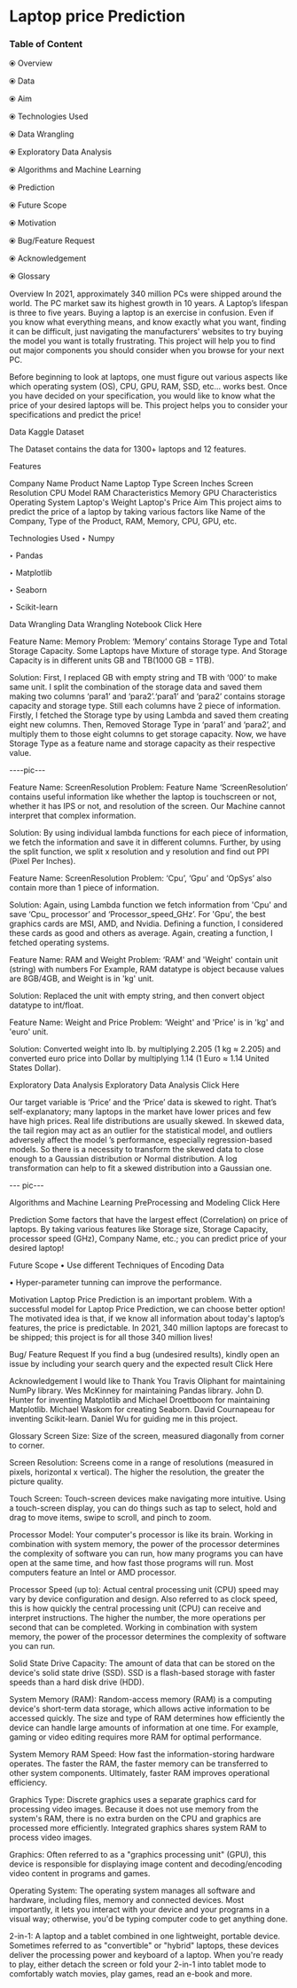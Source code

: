 # Laptop price Prediction

### Table of Content ###

⦿ Overview

⦿ Data

⦿ Aim

⦿ Technologies Used

⦿ Data Wrangling

⦿ Exploratory Data Analysis

⦿ Algorithms and Machine Learning

⦿ Prediction

⦿ Future Scope

⦿ Motivation

⦿ Bug/Feature Request

⦿ Acknowledgement

⦿ Glossary

Overview
In 2021, approximately 340 million PCs were shipped around the world. The PC market saw its highest growth in 10 years. A Laptop’s lifespan is three to five years. Buying a laptop is an exercise in confusion. Even if you know what everything means, and know exactly what you want, finding it can be difficult, just navigating the manufacturers' websites to try buying the model you want is totally frustrating. This project will help you to find out major components you should consider when you browse for your next PC.

Before beginning to look at laptops, one must figure out various aspects like which operating system (OS), CPU, GPU, RAM, SSD, etc… works best. Once you have decided on your specification, you would like to know what the price of your desired laptops will be. This project helps you to consider your specifications and predict the price!

Data
Kaggle Dataset

The Dataset contains the data for 1300+ laptops and 12 features.

Features

Company Name
Product Name
Laptop Type
Screen Inches
Screen Resolution
CPU Model
RAM Characteristics
Memory
GPU Characteristics
Operating System
Laptop's Weight
Laptop's Price
Aim
This project aims to predict the price of a laptop by taking various factors like Name of the Company, Type of the Product, RAM, Memory, CPU, GPU, etc.

Technologies Used
‣ Numpy

‣ Pandas

‣ Matplotlib

‣ Seaborn

‣ Scikit-learn

Data Wrangling
Data Wrangling Notebook Click Here

Feature Name: Memory
Problem: ‘Memory’ contains Storage Type and Total Storage Capacity. Some Laptops have Mixture of storage type. And Storage Capacity is in different units GB and TB(1000 GB = 1TB).

Solution: First, I replaced GB with empty string and TB with ‘000’ to make same unit. I split the combination of the storage data and saved them making two columns ‘para1’ and ‘para2’.‘para1’ and ‘para2’ contains storage capacity and storage type. Still each columns have 2 piece of information. Firstly, I fetched the Storage type by using Lambda and saved them creating eight new columns. Then, Removed Storage Type in ‘para1’ and ‘para2’, and multiply them to those eight columns to get storage capacity. Now, we have Storage Type as a feature name and storage capacity as their respective value.

----pic---

Feature Name: ScreenResolution
Problem: Feature Name ‘ScreenResolution’ contains useful information like whether the laptop is touchscreen or not, whether it has IPS or not, and resolution of the screen. Our Machine cannot interpret that complex information.

Solution: By using individual lambda functions for each piece of information, we fetch the information and save it in different columns. Further, by using the split function, we split x resolution and y resolution and find out PPI (Pixel Per Inches).

Feature Name: ScreenResolution
Problem: ‘Cpu’, ‘Gpu’ and ‘OpSys’ also contain more than 1 piece of information.

Solution: Again, using Lambda function we fetch information from 'Cpu' and save ‘Cpu_ processor’ and ‘Processor_speed_GHz’. For 'Gpu', the best graphics cards are MSI, AMD, and Nvidia. Defining a function, I considered these cards as good and others as average. Again, creating a function, I fetched operating systems.

Feature Name: RAM and Weight
Problem: ‘RAM' and 'Weight' contain unit (string) with numbers For Example, RAM datatype is object because values are 8GB/4GB, and Weight is in 'kg' unit.

Solution: Replaced the unit with empty string, and then convert object datatype to int/float.

Feature Name: Weight and Price
Problem: ‘Weight' and 'Price' is in 'kg' and 'euro' unit.

Solution: Converted weight into lb. by multiplying 2.205 (1 kg ≈ 2.205) and converted euro price into Dollar by multiplying 1.14 (1 Euro ≈ 1.14 United States Dollar).

Exploratory Data Analysis
Exploratory Data Analysis Click Here

Our target variable is ‘Price’ and the ‘Price’ data is skewed to right. That’s self-explanatory; many laptops in the market have lower prices and few have high prices. Real life distributions are usually skewed. In skewed data, the tail region may act as an outlier for the statistical model, and outliers adversely affect the model ’s performance, especially regression-based models. So there is a necessity to transform the skewed data to close enough to a Gaussian distribution or Normal distribution. A log transformation can help to fit a skewed distribution into a Gaussian one.

--- pic---

Algorithms and Machine Learning
PreProcessing and Modeling Click Here

Prediction
Some factors that have the largest effect (Correlation) on price of laptops. By taking various features like Storage size, Storage Capacity, processor speed (GHz), Company Name, etc.; you can predict price of your desired laptop!

Future Scope
• Use different Techniques of Encoding Data

• Hyper-parameter tunning can improve the performance.

Motivation
Laptop Price Prediction is an important problem. With a successful model for Laptop Price Prediction, we can choose better option! The motivated idea is that, if we know all information about today's laptop’s features, the price is predictable. In 2021, 340 million laptops are forecast to be shipped; this project is for all those 340 million lives!

Bug/ Feature Request
If you find a bug (undesired results), kindly open an issue by including your search query and the expected result Click Here

Acknowledgement
I would like to Thank You Travis Oliphant for maintaining NumPy library. Wes McKinney for maintaining Pandas library. John D. Hunter for inventing Matplotlib and Michael Droettboom for maintaining Matplotlib. Michael Waskom for creating Seaborn. David Cournapeau for inventing Scikit-learn. Daniel Wu for guiding me in this project.

Glossary
Screen Size: Size of the screen, measured diagonally from corner to corner.

Screen Resolution: Screens come in a range of resolutions (measured in pixels, horizontal x vertical). The higher the resolution, the greater the picture quality.

Touch Screen: Touch-screen devices make navigating more intuitive. Using a touch-screen display, you can do things such as tap to select, hold and drag to move items, swipe to scroll, and pinch to zoom.

Processor Model: Your computer's processor is like its brain. Working in combination with system memory, the power of the processor determines the complexity of software you can run, how many programs you can have open at the same time, and how fast those programs will run. Most computers feature an Intel or AMD processor.

Processor Speed (up to): Actual central processing unit (CPU) speed may vary by device configuration and design. Also referred to as clock speed, this is how quickly the central processing unit (CPU) can receive and interpret instructions. The higher the number, the more operations per second that can be completed. Working in combination with system memory, the power of the processor determines the complexity of software you can run.

Solid State Drive Capacity: The amount of data that can be stored on the device's solid state drive (SSD). SSD is a flash-based storage with faster speeds than a hard disk drive (HDD).

System Memory (RAM): Random-access memory (RAM) is a computing device's short-term data storage, which allows active information to be accessed quickly. The size and type of RAM determines how efficiently the device can handle large amounts of information at one time. For example, gaming or video editing requires more RAM for optimal performance.

System Memory RAM Speed: How fast the information-storing hardware operates. The faster the RAM, the faster memory can be transferred to other system components. Ultimately, faster RAM improves operational efficiency.

Graphics Type: Discrete graphics uses a separate graphics card for processing video images. Because it does not use memory from the system's RAM, there is no extra burden on the CPU and graphics are processed more efficiently. Integrated graphics shares system RAM to process video images.

Graphics: Often referred to as a "graphics processing unit" (GPU), this device is responsible for displaying image content and decoding/encoding video content in programs and games.

Operating System: The operating system manages all software and hardware, including files, memory and connected devices. Most importantly, it lets you interact with your device and your programs in a visual way; otherwise, you'd be typing computer code to get anything done.

2-in-1: A laptop and a tablet combined in one lightweight, portable device. Sometimes referred to as "convertible" or "hybrid" laptops, these devices deliver the processing power and keyboard of a laptop. When you're ready to play, either detach the screen or fold your 2-in-1 into tablet mode to comfortably watch movies, play games, read an e-book and more.

